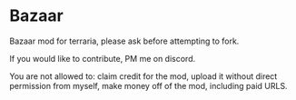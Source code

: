 # Bazaar
Bazaar mod for terraria, please ask before attempting to fork.

If you would like to contribute, PM me on discord.

You are not allowed to: claim credit for the mod, upload it without direct permission from myself, make money off of the mod, including paid URLS.
